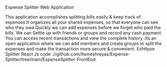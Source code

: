 Expense Splitter Web Application

This application accomplishes splitting bills easily & keep track of expenses.It organizes all your shared expenses, so that everyone can see who they owe.Quickly we can add expenses before we forget who paid the bills. We can Settle up with friends or groups and record any cash payment. You can access recent transactions and view the complete history .Its an open application where we can add members and create groups to split the expenses and make the transaction more secure & convenient.
Exhttpse Splitter React Js code ://github.com/Itsmeshreyas/Expense-Splitter/tree/main/ExpenseSplitter-FrontEnd
